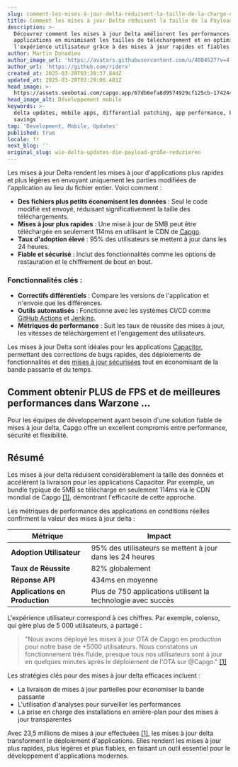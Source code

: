 ```yaml
---
slug: comment-les-mises-à-jour-delta-réduisent-la-taille-de-la-charge-utile
title: Comment les mises à jour Delta réduisent la taille de la Payload
description: >-
  Découvrez comment les mises à jour Delta améliorent les performances des
  applications en minimisant les tailles de téléchargement et en optimisant
  l'expérience utilisateur grâce à des mises à jour rapides et fiables.
author: Martin Donadieu
author_image_url: 'https://avatars.githubusercontent.com/u/4084527?v=4'
author_url: 'https://github.com/riderx'
created_at: 2025-03-20T03:28:37.844Z
updated_at: 2025-03-20T03:29:06.401Z
head_image: >-
  https://assets.seobotai.com/capgo.app/67db6efa8d9574929cf125cb-1742441346400.jpg
head_image_alt: Développement mobile
keywords: >-
  delta updates, mobile apps, differential patching, app performance, bandwidth
  savings
tag: 'Development, Mobile, Updates'
published: true
locale: fr
next_blog: ''
original_slug: wie-delta-updates-die-payload-größe-reduzieren
---
```

Les mises à jour Delta rendent les mises à jour d'applications plus rapides et plus légères en envoyant uniquement les parties modifiées de l'application au lieu du fichier entier. Voici comment :

-   **Des fichiers plus petits économisent les données** : Seul le code modifié est envoyé, réduisant significativement la taille des téléchargements.
-   **Mises à jour plus rapides** : Une mise à jour de 5MB peut être téléchargée en seulement 114ms en utilisant le CDN de [Capgo](https://capgo.app/).
-   **Taux d'adoption élevé** : 95% des utilisateurs se mettent à jour dans les 24 heures.
-   **Fiable et sécurisé** : Inclut des fonctionnalités comme les options de restauration et le chiffrement de bout en bout.

### Fonctionnalités clés :

-   **Correctifs différentiels** : Compare les versions de l'application et n'envoie que les différences.
-   **Outils automatisés** : Fonctionne avec les systèmes CI/CD comme [GitHub Actions](https://docs.github.com/actions) et [Jenkins](https://www.jenkins.io/).
-   **Métriques de performance** : Suit les taux de réussite des mises à jour, les vitesses de téléchargement et l'engagement des utilisateurs.

Les mises à jour Delta sont idéales pour les applications [Capacitor](https://capacitorjs.com/), permettant des corrections de bugs rapides, des déploiements de fonctionnalités et des [mises à jour sécurisées](https://capgo.app/docs/plugin/cloud-mode/hybrid-update/) tout en économisant de la bande passante et du temps.

## Comment obtenir PLUS de FPS et de meilleures performances dans Warzone ...

Pour les équipes de développement ayant besoin d'une solution fiable de mises à jour delta, Capgo offre un excellent compromis entre performance, sécurité et flexibilité.

## Résumé

Les mises à jour delta réduisent considérablement la taille des données et accélèrent la livraison pour les applications Capacitor. Par exemple, un bundle typique de 5MB se télécharge en seulement 114ms via le CDN mondial de Capgo [\[1\]](https://capgo.app/), démontrant l'efficacité de cette approche.

Les métriques de performance des applications en conditions réelles confirment la valeur des mises à jour delta :

| Métrique | Impact |
| --- | --- |
| **Adoption Utilisateur** | 95% des utilisateurs se mettent à jour dans les 24 heures |
| **Taux de Réussite** | 82% globalement |
| **Réponse API** | 434ms en moyenne |
| **Applications en Production** | Plus de 750 applications utilisent la technologie avec succès |

L'expérience utilisateur correspond à ces chiffres. Par exemple, colenso, qui gère plus de 5 000 utilisateurs, a partagé :

> "Nous avons déployé les mises à jour OTA de Capgo en production pour notre base de +5000 utilisateurs. Nous constatons un fonctionnement très fluide, presque tous nos utilisateurs sont à jour en quelques minutes après le déploiement de l'OTA sur @Capgo." [\[1\]](https://capgo.app/)

Les stratégies clés pour des mises à jour delta efficaces incluent :

-   La livraison de mises à jour partielles pour économiser la bande passante
-   L'utilisation d'analyses pour surveiller les performances
-   La prise en charge des installations en arrière-plan pour des mises à jour transparentes

Avec 23,5 millions de mises à jour effectuées [\[1\]](https://capgo.app/), les mises à jour delta transforment le déploiement d'applications. Elles rendent les mises à jour plus rapides, plus légères et plus fiables, en faisant un outil essentiel pour le développement d'applications modernes.
